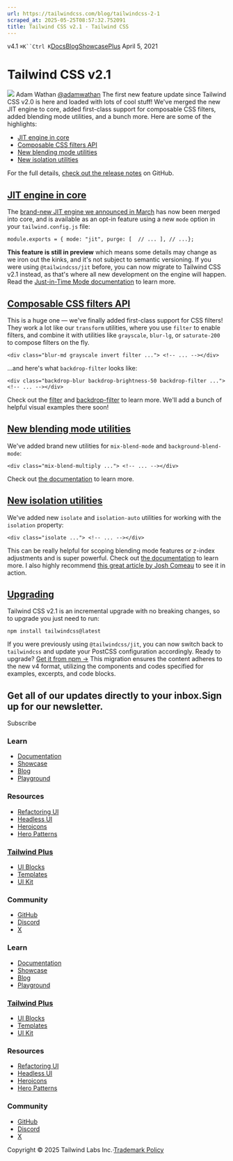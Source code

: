 ```yaml
---
url: https://tailwindcss.com/blog/tailwindcss-2-1
scraped_at: 2025-05-25T08:57:32.752091
title: Tailwind CSS v2.1 - Tailwind CSS
---
```


[](https://tailwindcss.com/)v4.1
`⌘K``Ctrl K`[Docs](https://tailwindcss.com/docs)[Blog](https://tailwindcss.com/blog)[Showcase](https://tailwindcss.com/showcase)[Plus](https://tailwindcss.com/plus?ref=top)[](https://github.com/tailwindlabs/tailwindcss)
April 5, 2021
# Tailwind CSS v2.1
![](https://tailwindcss.com/_next/image?url=%2F_next%2Fstatic%2Fmedia%2Fadamwathan.f69b0b90.jpg&w=96&q=75)
Adam Wathan
[@adamwathan](https://twitter.com/adamwathan)
The first new feature update since Tailwind CSS v2.0 is here and loaded with lots of cool stuff! We've merged the new JIT engine to core, added first-class support for composable CSS filters, added blending mode utilities, and a bunch more.
Here are some of the highlights:
  * [JIT engine in core](https://tailwindcss.com/blog/tailwindcss-2-1#jit-engine-in-core)
  * [Composable CSS filters API](https://tailwindcss.com/blog/tailwindcss-2-1#new-filter-and-backdrop-filter-utilities)
  * [New blending mode utilities](https://tailwindcss.com/blog/tailwindcss-2-1#new-blending-mode-utilities)
  * [New isolation utilities](https://tailwindcss.com/blog/tailwindcss-2-1#new-isolation-utilities)


For the full details, [check out the release notes](https://github.com/tailwindlabs/tailwindcss/releases/tag/v2.1.0) on GitHub.
## [JIT engine in core](https://tailwindcss.com/blog/tailwindcss-2-1#jit-engine-in-core)
The [brand-new JIT engine we announced in March](https://blog.tailwindcss.com/just-in-time-the-next-generation-of-tailwind-css) has now been merged into core, and is available as an opt-in feature using a new `mode` option in your `tailwind.config.js` file:
```
module.exports = { mode: "jit", purge: [  // ... ], // ...};
```

**This feature is still in preview** which means some details may change as we iron out the kinks, and it's not subject to semantic versioning.
If you were using `@tailwindcss/jit` before, you can now migrate to Tailwind CSS v2.1 instead, as that's where all new development on the engine will happen.
Read the [Just-in-Time Mode documentation](https://v2.tailwindcss.com/docs/just-in-time-mode) to learn more.
## [Composable CSS filters API](https://tailwindcss.com/blog/tailwindcss-2-1#composable-css-filters-api)
This is a huge one — we've finally added first-class support for CSS filters!
They work a lot like our `transform` utilities, where you use `filter` to enable filters, and combine it with utilities like `grayscale`, `blur-lg`, or `saturate-200` to compose filters on the fly.
```
<div class="blur-md grayscale invert filter ..."> <!-- ... --></div>
```

...and here's what `backdrop-filter` looks like:
```
<div class="backdrop-blur backdrop-brightness-50 backdrop-filter ..."> <!-- ... --></div>
```

Check out the [filter](https://v2.tailwindcss.com/docs/filter) and [backdrop-filter](https://v2.tailwindcss.com/docs/backdrop-filter) to learn more. We'll add a bunch of helpful visual examples there soon!
## [New blending mode utilities](https://tailwindcss.com/blog/tailwindcss-2-1#new-blending-mode-utilities)
We've added brand new utilities for `mix-blend-mode` and `background-blend-mode`:
```
<div class="mix-blend-multiply ..."> <!-- ... --></div>
```

Check out [the documentation](https://v2.tailwindcss.com/docs/mix-blend-mode) to learn more.
## [New isolation utilities](https://tailwindcss.com/blog/tailwindcss-2-1#new-isolation-utilities)
We've added new `isolate` and `isolation-auto` utilities for working with the `isolation` property:
```
<div class="isolate ..."> <!-- ... --></div>
```

This can be really helpful for scoping blending mode features or z-index adjustments and is super powerful.
Check out [the documentation](https://v2.tailwindcss.com/docs/isolation) to learn more.
I also highly recommend [this great article by Josh Comeau](https://www.joshwcomeau.com/css/stacking-contexts/#airtight-abstractions-with-isolation) to see it in action.
## [Upgrading](https://tailwindcss.com/blog/tailwindcss-2-1#upgrading)
Tailwind CSS v2.1 is an incremental upgrade with no breaking changes, so to upgrade you just need to run:
```
npm install tailwindcss@latest
```

If you were previously using `@tailwindcss/jit`, you can now switch back to `tailwindcss` and update your PostCSS configuration accordingly.
Ready to upgrade? [Get it from npm →](https://npmjs.com/tailwindcss)
This migration ensures the content adheres to the new v4 format, utilizing the components and codes specified for examples, excerpts, and code blocks.
## Get all of our updates directly to your inbox.Sign up for our newsletter.
Subscribe
### Learn
  * [Documentation](https://tailwindcss.com/docs)
  * [Showcase](https://tailwindcss.com/showcase)
  * [Blog](https://tailwindcss.com/blog)
  * [Playground](https://play.tailwindcss.com/)


### Resources
  * [Refactoring UI](https://www.refactoringui.com)
  * [Headless UI](https://headlessui.com)
  * [Heroicons](https://heroicons.com)
  * [Hero Patterns](https://heropatterns.com)


### [Tailwind Plus](https://tailwindcss.com/plus?ref=footer)
  * [UI Blocks](https://tailwindcss.com/plus/ui-blocks?ref=footer)
  * [Templates](https://tailwindcss.com/plus/templates?ref=footer)
  * [UI Kit](https://tailwindcss.com/plus/ui-kit?ref=footer)


### Community
  * [GitHub](https://github.com/tailwindlabs/tailwindcss)
  * [Discord](https://tailwindcss.com/discord)
  * [X](https://x.com/tailwindcss)


### Learn
  * [Documentation](https://tailwindcss.com/docs)
  * [Showcase](https://tailwindcss.com/showcase)
  * [Blog](https://tailwindcss.com/blog)
  * [Playground](https://play.tailwindcss.com/)


### [Tailwind Plus](https://tailwindcss.com/plus?ref=footer)
  * [UI Blocks](https://tailwindcss.com/plus/ui-blocks?ref=footer)
  * [Templates](https://tailwindcss.com/plus/templates?ref=footer)
  * [UI Kit](https://tailwindcss.com/plus/ui-kit?ref=footer)


### Resources
  * [Refactoring UI](https://www.refactoringui.com)
  * [Headless UI](https://headlessui.com)
  * [Heroicons](https://heroicons.com)
  * [Hero Patterns](https://heropatterns.com)


### Community
  * [GitHub](https://github.com/tailwindlabs/tailwindcss)
  * [Discord](https://tailwindcss.com/discord)
  * [X](https://x.com/tailwindcss)


Copyright © 2025 Tailwind Labs Inc.·[Trademark Policy](https://tailwindcss.com/brand)

